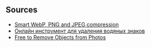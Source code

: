 ## Sources

* [Smart WebP, PNG and JPEG compression](https://tinypng.com/)
* [Онлайн инструмент для удаления водяных знаков](https://www.watermarkremover.io/ru)
* [Free to Remove Objects from Photos](https://picwish.com/remove-unwanted-object)
